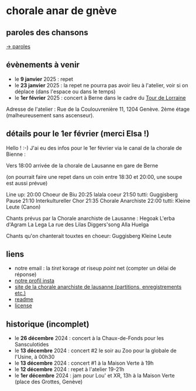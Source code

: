 # chorale anar de gnève
    
## paroles des chansons

[→ paroles](./paroles.md)

## évènements à venir 

- le __9 janvier__ 2025 : repet
- le __23 janvier__ 2025 : la repet ne pourra pas avoir lieu à l'atelier, voir si on déplace (dans l'espace ou dans le temps)
- le __1er février__ 2025 : concert à Berne dans le cadre du [Tour de Lorraine](https://www.tourdelorraine.ch/)

Adresse de l'atelier : Rue de la Coulouvrenière 11, 1204 Genève. 2ème étage (malheureusement sans ascenseur).

## détails pour le 1er février (merci Elsa !)

Hello ! :-) J'ai eu des infos pour le 1er février via le canal de la chorale de Bienne :

Vers 18:00 arrivée de la chorale de Lausanne en gare de Berne

(on pourrait faire une repet dans un coin entre 18:30 et 20:00, une soupe est aussi prévue)

Line up:
20:00 Choeur de Biu
20:25 lalala coeur
21:50 tutti: Guggisberg
Pause 
21:10 Interkultureller Chor
21:35 Chorale Anarchiste
22:00 tutti: Kleine Leute (Canon) 
 
Chants prévus par la Chorale anarchiste de Lausanne :
Hegoak
L'erba d'Agram
La Lega
La rue des Lilas
Diggers'song
Alla Huelga

Chants qu'on chanterait touxtes en choeur:
Guggisberg
Kleine Leute

## liens
- notre email : la *tiret* korage *at* riseup *point* net (compter un délai de réponse)
- [notre profil insta](https://www.instagram.com/lachoraleanardegneve)
- [site de la chorale anarchiste de lausanne (partitions, enregistrements etc.)](https://lachorale.ch)
- [readme](./README.md)
- [license](./LICENSE)

## historique (incomplet)
- le __26 décembre__ 2024 : concert à la Chaux-de-Fonds pour les Sansculotides
- le __13 décembre__ 2024 : concert #2 le soir au Zoo pour la globale de l'Usine, à 00h30 
- le __13 décembre__ 2024 : concert #1 à la Maison Verte à 19h 
- le __12 décembre__ 2024 : repet à l'atelier 19-21h 
- le __1er décembre__ 2024 : jam pour Lou' et XR, 13h à la Maison Verte (place des Grottes, Genève)

